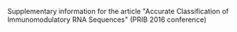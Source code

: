 Supplementary information for the article "Accurate Classification of Immunomodulatory RNA Sequences" (PRIB 2016 conference)